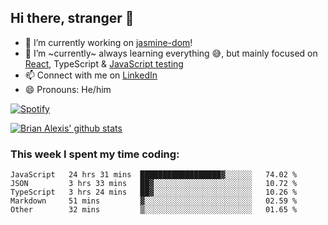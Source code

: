 ## Hi there, stranger 👋

- 🔭 I’m currently working on [jasmine-dom](https://github.com/testing-library/jasmine-dom)!
- 🌱 I’m ~currently~ always learning everything 😅, but mainly focused on [React](https://courseit.com.ar/cursos/frontend-avanzado-2020), TypeScript & [JavaScript testing](https://testingjavascript.com/)
- 📫 Connect with me on [LinkedIn](https://www.linkedin.com/in/brian-alexis/)
- 😄 Pronouns: He/him

[![Spotify](https://novatorem-nine-beige.vercel.app/api/spotify)](https://open.spotify.com/user/21ttbyunhf56rp6soqidgfk2q)

[![Brian Alexis' github stats](https://github-readme-stats-sepia-two.vercel.app/api?username=brrianalexis&show_icons=true&hide_border=true?count_private=true)](https://github.com/brrianalexis/github-readme-stats)

### This week I spent my time coding:
<!--START_SECTION:waka-->
```text
JavaScript   24 hrs 31 mins  ██████████████████▓░░░░░░   74.02 % 
JSON         3 hrs 33 mins   ██▓░░░░░░░░░░░░░░░░░░░░░░   10.72 % 
TypeScript   3 hrs 24 mins   ██▓░░░░░░░░░░░░░░░░░░░░░░   10.26 % 
Markdown     51 mins         ▓░░░░░░░░░░░░░░░░░░░░░░░░   02.59 % 
Other        32 mins         ▒░░░░░░░░░░░░░░░░░░░░░░░░   01.65 % 
```
<!--END_SECTION:waka-->
